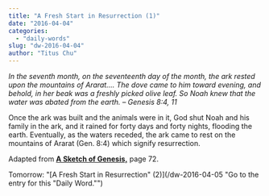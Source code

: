 ```yaml
---
title: "A Fresh Start in Resurrection (1)"
date: "2016-04-04"
categories: 
  - "daily-words"
slug: "dw-2016-04-04"
author: "Titus Chu"
---
```


_In the seventh month, on the seventeenth day of the month, the ark rested upon the mountains of Ararat...._ _The dove came to him toward evening, and behold, in her beak was a freshly picked olive leaf. So Noah knew that the water was abated from the earth._ _– Genesis 8:4, 11_

Once the ark was built and the animals were in it, God shut Noah and his family in the ark, and it rained for forty days and forty nights, flooding the earth. Eventually, as the waters receded, the ark came to rest on the mountains of Ararat (Gen. 8:4) which signify resurrection.

Adapted from __[A Sketch of Genesis,](/book-gen-sketch/ "Go to the listing for this book.")__ page 72.

Tomorrow: "[A Fresh Start in Resurrection" (2)](/dw-2016-04-05 "Go to the entry for this "Daily Word."")
